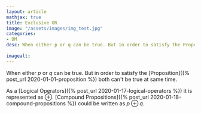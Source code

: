```yaml
---
layout: article
mathjax: true
title: Exclusive OR
image: "/assets/images/img_test.jpg"
categories:
- DM
desc: When either p or q can be true. But in order to satisfy the Proposition both can't be true at same time.
 
imagealt: 
---
```


When either *p* or *q* can be true. But in order to satisfy the [Proposition]({% post_url 2020-01-01-proposition %}) both can't be true at same time.

As a [Logical Operators]({% post_url 2020-01-17-logical-operators %}) it is represented as $\oplus$. [Compound Propositions]({% post_url 2020-01-18-compound-propositions %}) could be written as $p \oplus q$.

































































































































































































































































































































































